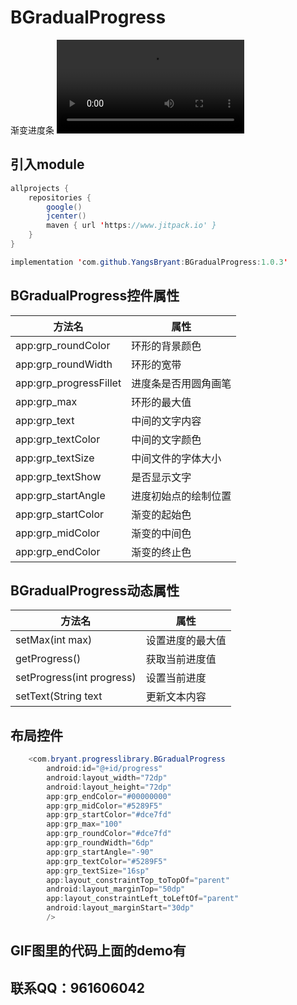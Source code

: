 # BGradualProgress
渐变进度条
![这是一张图片](https://github.com/YangsBryant/BGradualProgress/blob/master/Screenrecorder-2019-09-20-22-31-13-781.mp4)

## 引入module
```java
allprojects {
    repositories {
        google()
        jcenter()
        maven { url 'https://www.jitpack.io' }
    }
}
```
```java
implementation 'com.github.YangsBryant:BGradualProgress:1.0.3'
```

## BGradualProgress控件属性
方法名 | 属性
--------- | -------------
app:grp_roundColor | 环形的背景颜色
app:grp_roundWidth | 环形的宽带
app:grp_progressFillet | 进度条是否用圆角画笔
app:grp_max | 环形的最大值
app:grp_text | 中间的文字内容
app:grp_textColor | 中间的文字颜色
app:grp_textSize | 中间文件的字体大小
app:grp_textShow | 是否显示文字
app:grp_startAngle | 进度初始点的绘制位置
app:grp_startColor | 渐变的起始色
app:grp_midColor | 渐变的中间色
app:grp_endColor | 渐变的终止色

## BGradualProgress动态属性
方法名 | 属性
--------- | -------------
setMax(int max) | 设置进度的最大值
getProgress() | 获取当前进度值
setProgress(int progress) | 设置当前进度
setText(String text | 更新文本内容

## 布局控件

```java
    <com.bryant.progresslibrary.BGradualProgress
        android:id="@+id/progress"
        android:layout_width="72dp"
        android:layout_height="72dp"
        app:grp_endColor="#00000000"
        app:grp_midColor="#5289F5"
        app:grp_startColor="#dce7fd"
        app:grp_max="100"
        app:grp_roundColor="#dce7fd"
        app:grp_roundWidth="6dp"
        app:grp_startAngle="-90"
        app:grp_textColor="#5289F5"
        app:grp_textSize="16sp"
        app:layout_constraintTop_toTopOf="parent"
        android:layout_marginTop="50dp"
        app:layout_constraintLeft_toLeftOf="parent"
        android:layout_marginStart="30dp"
        />
```
## GIF图里的代码上面的demo有
## 联系QQ：961606042
